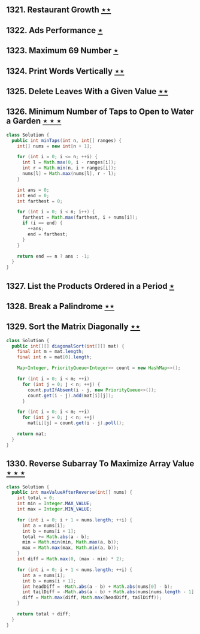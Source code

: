 ## 1321. Restaurant Growth [$\star\star$](https://leetcode.com/problems/restaurant-growth)

## 1322. Ads Performance [$\star$](https://leetcode.com/problems/ads-performance)

## 1323. Maximum 69 Number [$\star$](https://leetcode.com/problems/maximum-69-number)

## 1324. Print Words Vertically [$\star\star$](https://leetcode.com/problems/print-words-vertically)

## 1325. Delete Leaves With a Given Value [$\star\star$](https://leetcode.com/problems/delete-leaves-with-a-given-value)

## 1326. Minimum Number of Taps to Open to Water a Garden [$\star\star\star$](https://leetcode.com/problems/minimum-number-of-taps-to-open-to-water-a-garden)

```java
class Solution {
  public int minTaps(int n, int[] ranges) {
    int[] nums = new int[n + 1];

    for (int i = 0; i <= n; ++i) {
      int l = Math.max(0, i - ranges[i]);
      int r = Math.min(n, i + ranges[i]);
      nums[l] = Math.max(nums[l], r - l);
    }

    int ans = 0;
    int end = 0;
    int farthest = 0;

    for (int i = 0; i < n; i++) {
      farthest = Math.max(farthest, i + nums[i]);
      if (i == end) {
        ++ans;
        end = farthest;
      }
    }

    return end == n ? ans : -1;
  }
}
```

## 1327. List the Products Ordered in a Period [$\star$](https://leetcode.com/problems/list-the-products-ordered-in-a-period)

## 1328. Break a Palindrome [$\star\star$](https://leetcode.com/problems/break-a-palindrome)

## 1329. Sort the Matrix Diagonally [$\star\star$](https://leetcode.com/problems/sort-the-matrix-diagonally)

```java
class Solution {
  public int[][] diagonalSort(int[][] mat) {
    final int m = mat.length;
    final int n = mat[0].length;

    Map<Integer, PriorityQueue<Integer>> count = new HashMap<>();

    for (int i = 0; i < m; ++i)
      for (int j = 0; j < n; ++j) {
        count.putIfAbsent(i - j, new PriorityQueue<>());
        count.get(i - j).add(mat[i][j]);
      }

    for (int i = 0; i < m; ++i)
      for (int j = 0; j < n; ++j)
        mat[i][j] = count.get(i - j).poll();

    return mat;
  }
}
```

## 1330. Reverse Subarray To Maximize Array Value [$\star\star\star$](https://leetcode.com/problems/reverse-subarray-to-maximize-array-value)

```java
class Solution {
  public int maxValueAfterReverse(int[] nums) {
    int total = 0;
    int min = Integer.MAX_VALUE;
    int max = Integer.MIN_VALUE;

    for (int i = 0; i + 1 < nums.length; ++i) {
      int a = nums[i];
      int b = nums[i + 1];
      total += Math.abs(a - b);
      min = Math.min(min, Math.max(a, b));
      max = Math.max(max, Math.min(a, b));
    }
    int diff = Math.max(0, (max - min) * 2);

    for (int i = 0; i + 1 < nums.length; ++i) {
      int a = nums[i];
      int b = nums[i + 1];
      int headDiff = -Math.abs(a - b) + Math.abs(nums[0] - b);
      int tailDiff = -Math.abs(a - b) + Math.abs(nums[nums.length - 1] - a);
      diff = Math.max(diff, Math.max(headDiff, tailDiff));
    }

    return total + diff;
  }
}
```

